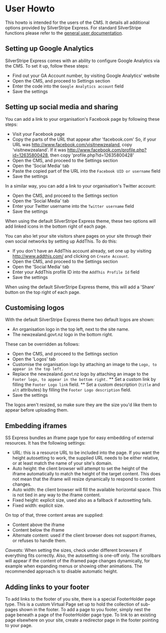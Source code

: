 # User Howto

This howto is intended for the users of the CMS. It details all additional options provided by SilverStripe Express. For standard SilverStripe functions please refer to the [general user documentation](http://userhelp.silverstripe.org/).

## Setting up Google Analytics

SilverStripe Express comes with an ability to configure Google Analytics via the CMS. To set it up, follow these steps:

* Find out your GA Account number, by visiting Google Analytics' website
* Open the CMS, and proceed to Settings section
* Enter the code into the `Google Analytics account` field
* Save the settings

## Setting up social media and sharing

You can add a link to your organisation's Facebook page by following these steps:

* Visit your Facebook page
* Copy the parts of the URL that appear after 'facebook.com' So, if your URL was http://www.facebook.com/visitnewzealand, copy 'visitnewzealand'. If it was http://www.facebook.com/profile.php?id=12635800428, then copy 'profile.php?id=12635800428'
* Open the CMS, and proceed to the Settings section
* Open the 'Social Media' tab
* Paste the copied part of the URL into the `Facebook UID or username` field
* Save the settings

In a similar way, you can add a link to your organisation's Twitter account:

* Open the CMS, and proceed to the Settings section
* Open the 'Social Media' tab
* Enter your Twitter username into the `Twitter username` field
* Save the settings

When using the default SilverStripe Express theme, these two options will add linked icons in the bottom right of each page.

You can also let your site visitors share pages on your site through their own social networks by setting up AddThis. To do this:

* If you don't have an AddThis account already, set one up by visiting http://www.addthis.com/ and clicking on `Create Account`.
* Open the CMS, and proceed to the Settings section
* Open the 'Social Media' tab
* Enter your AddThis profile ID into the `AddThis Profile Id` field
* Save the settings

When using the default SilverStripe Express theme, this will add a 'Share' button on the top right of each page.

## Customising logos

With the default SilverStripe Express theme two default logos are shown:
* An organisation logo in the top left, next to the site name.
* The newzealand.govt.nz logo in the bottom right.

These can be overridden as follows:

* Open the CMS, and proceed to the Settings section
* Open the 'Logos' tab
* Customise the organisation logo by attaching an image to the `Logo, to appear in the top left.`
* Replace the newzealand.govt.nz logo by attaching an image to the `Footer logo, to appear in the bottom right.`
** Set a custom link by filling the `Footer Logo link` field.
** Set a custom description (`title` and `alt` attributes) by filling the `Footer Logo description` field.
* Save the settings

The logos aren't resized, so make sure they are the size you'd like them to appear before uploading them.

## Embedding iframes

SS Express bundles an iframe page type for easy embedding of external resources. It has the following settings:

* URL: this is a resource URL to be included into the page. If you want the height autosetting to work, the supplied URL needs to be either relative, or at least match the name of your site's domain.
* Auto height: the client browser will attempt to set the height of the iframe automatically to match the height of the target content. This does not mean that the iframe will resize dynamically to respond to content changes.
* Auto width: the client browser will fill the available horizontal space. This is not tied in any way to the iframe content.
* Fixed height: explicit size, used also as a fallback if autosetting fails.
* Fixed width: explicit size.

On top of that, three content areas are supplied:

* Content above the iframe
* Content below the iframe
* Alternate content: used if the client browser does not support iframes, or refuses to handle them.

*Caveats:* When setting the sizes, check under different browsers if everything fits correctly. Also, the autosetting is one-off only. The scrollbars will appear if the content of the iframed page changes dynamically, for example when expanding menus or showing other animations. The recommended approach is to disable automatic height.

## Adding links to your footer
To add links to the footer of you site, there is a special FooterHolder page type. This is a custom Virtual Page set up to hold the collection of sub-pages shown in the footer. To add a page to you footer, simply nest the page beneath a page of the FooterHolder page type. To link to an existing page elsewhere on your site, create a redirector page in the footer pointing to your page.



